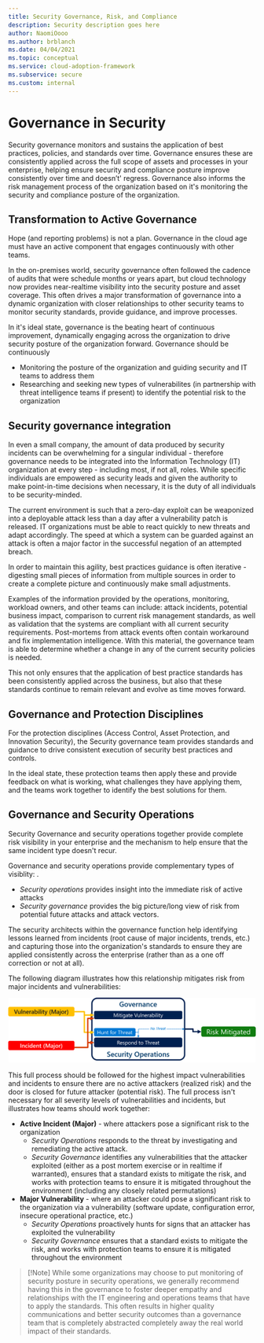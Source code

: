 ```yaml
---
title: Security Governance, Risk, and Compliance
description: Security description goes here
author: NaomiOooo
ms.author: brblanch
ms.date: 04/04/2021
ms.topic: conceptual
ms.service: cloud-adoption-framework
ms.subservice: secure
ms.custom: internal
---
```


# Governance in Security

Security governance monitors and sustains the application of best practices, policies, and standards over time. Governance ensures these are consistently applied across the full scope of assets and processes in your enterprise, helping ensure security and compliance posture improve consistently over time and doesn’t' regress. Governance also informs the risk management process of the organization based on it's monitoring the security and compliance posture of the organization. 

## Transformation to Active Governance

Hope (and reporting problems) is not a plan. Governance in the cloud age must have an active component that engages continuously with other teams.

In the on-premises world, security governance often followed the cadence of audits that were schedule months or years apart, but cloud technology now provides near-realtime visibility into the security posture and asset coverage. This often drives a major transformation of governance into a dynamic organization with closer relationships to other security teams to monitor security standards, provide guidance, and improve processes.

In it's ideal state, governance is the beating heart of continuous improvement, dynamically engaging across the organization to drive security posture of the organization forward. Governance should be continuously 
 - Monitoring the posture of the organization and guiding security and IT teams to address them
 - Researching and seeking new types of vulnerabilites (in partnership with threat intelligence teams if present) to identify the potential risk to the organization

## Security governance integration

In even a small company, the amount of data produced by security incidents can be overwhelming for a singular individual - therefore governance needs to be integrated into the Information Technology (IT) organization at every step - including most, if not all, roles. While specific individuals are empowered as security leads and given the authority to make point-in-time decisions when necessary, it is the duty of all individuals to be security-minded. 

The current environment is such that a zero-day exploit can be weaponized into a deployable attack less than a day after a vulnerability patch is released. IT organizations must be able to react quickly to new threats and adapt accordingly. The speed at which a system can be guarded against an attack is often a major factor in the successful negation of an attempted breach. 

In order to maintain this agility, best practices guidance is often iterative - digesting small pieces of information from multiple sources in order to create a complete picture and continuously make small adjustments.

Examples of the information provided by the operations, monitoring, workload owners, and other teams can include: attack incidents, potential business impact, comparison to current risk management standards, as well as validation that the systems are compliant with all current security requirements. Post-mortems from attack events often contain workaround and fix implementation intelligence. With this material, the governance team is able to determine whether a change in any of the current security policies is needed.

This not only ensures that the application of best practice standards has been consistently applied across the business, but also that these standards continue to remain relevant and evolve as time moves forward.

## Governance and Protection Disciplines

For the protection disciplines (Access Control, Asset Protection, and Innovation Security), the Security governance team provides standards and guidance to drive consistent execution of security best practices and controls. 

 In the ideal state, these protection teams then apply these and provide feedback on what is working, what challenges they have applying them, and the teams work together to identify the best solutions for them.  

## Governance and Security Operations

Security Governance and security operations together provide complete risk visibility in your enterprise and the mechanism to help ensure that the same incident type doesn't recur. 

Governance and security operations provide complementary types of visiblity:
. 
 - *Security operations* provides insight into the immediate risk of active attacks
 - *Security governance* provides the big picture/long view of risk from potential future attacks and attack vectors. 
 
The security architects within the governance function help identifying lessons learned from incidents (root cause of major incidents, trends, etc.) and capturing those into the organization's standards to ensure they are applied consistently across the enterprise (rather than as a one off correction or not at all).

The following diagram illustrates how this relationship mitigates risk from major incidents and vulnerabilities:

![Governance and Security Operations](./media/Governance-and-SecurityOps.png)

This full process should be followed for the highest impact vulnerabilities and incidents to ensure there are no active attackers (realized risk) and the door is closed for future attacker (potential risk). The full process isn't necessary for all severity levels of vulnerabilities and incidents, but illustrates how teams should work together:  

 - **Active Incident (Major)** - where attackers pose a significant risk to the organization
     - *Security Operations* responds to the threat by investigating and remediating the active attack. 
     - *Security Governance* identifies any vulnerabilities that the attacker exploited (either as a post mortem exercise or in realtime if warranted), ensures that a standard exists to mitigate the risk, and works with protection teams to ensure it is mitigated throughout the environment (including any closely related permutations)
 - **Major Vulnerability** - where an attacker could pose a significant risk to the organization via a vulnerability (software update, configuration error, insecure operational practice, etc.)
     - *Security Operations* proactively hunts for signs that an attacker has exploited the vulnerability
     - *Security Governance* ensures that a standard exists to mitigate the risk, and works with protection teams to ensure it is mitigated throughout the environment 


> [!Note] While some organizations may choose to put monitoring of security posture in security operations, we generally recommend having this in the governance to foster deeper empathy and relationships with the IT engineering and operations teams that have to apply the standards. This often results in higher quality communications and better security outcomes than a governance team that is completely abstracted completely away the real world impact of their standards. 

